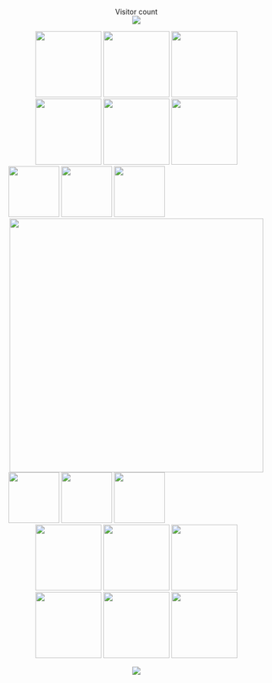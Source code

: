 <p align="center"> 
  Visitor count<br>
  <img src="https://profile-counter.glitch.me/shuming1998/count.svg" />
</p>

<div align=center>
<img src="https://github.com/shuming1998/shuming1998/blob/main/dist/firework.gif" style=" width:130px;height:150 px"/>
<img src="https://github.com/shuming1998/shuming1998/blob/main/dist/firework.gif" style=" width:130px;height:150 px"/>
<img src="https://github.com/shuming1998/shuming1998/blob/main/dist/firework.gif" style=" width:130px;height:150 px"/>
<img src="https://github.com/shuming1998/shuming1998/blob/main/dist/firework.gif" style=" width:130px;height:150 px"/>
<img src="https://github.com/shuming1998/shuming1998/blob/main/dist/firework.gif" style=" width:130px;height:150 px"/>
<img src="https://github.com/shuming1998/shuming1998/blob/main/dist/firework.gif" style=" width:130px;height:150 px"/>
</div>

<div align=center>
<div align=left>
<img src="https://github.com/shuming1998/shuming1998/blob/main/dist/firework.gif" style=" width:100px;height:100 px"/>
<img src="https://github.com/shuming1998/shuming1998/blob/main/dist/firework.gif" style=" width:100px;height:100 px"/>
<img src="https://github.com/shuming1998/shuming1998/blob/main/dist/firework.gif" style=" width:100px;height:100 px"/>
</div>
<img src="https://github.com/shuming1998/shuming1998/blob/main/dist/kaik.gif" style=" width:500px;height:200 px"/>
<div align=left>
<img src="https://github.com/shuming1998/shuming1998/blob/main/dist/firework.gif" style=" width:100px;height:100 px"/>
<img src="https://github.com/shuming1998/shuming1998/blob/main/dist/firework.gif" style=" width:100px;height:100 px"/>
<img src="https://github.com/shuming1998/shuming1998/blob/main/dist/firework.gif" style=" width:100px;height:100 px"/>
</div>
</div>

<div align=center>
<img src="https://github.com/shuming1998/shuming1998/blob/main/dist/firework.gif" style=" width:130px;height:150 px"/>
<img src="https://github.com/shuming1998/shuming1998/blob/main/dist/firework.gif" style=" width:130px;height:150 px"/>
<img src="https://github.com/shuming1998/shuming1998/blob/main/dist/firework.gif" style=" width:130px;height:150 px"/>
<img src="https://github.com/shuming1998/shuming1998/blob/main/dist/firework.gif" style=" width:130px;height:150 px"/>
<img src="https://github.com/shuming1998/shuming1998/blob/main/dist/firework.gif" style=" width:130px;height:150 px"/>
<img src="https://github.com/shuming1998/shuming1998/blob/main/dist/firework.gif" style=" width:130px;height:150 px"/>
</div>

<p align="center"> 
<a href=#><img src="https://github.com/shuming1998/shuming1998/blob/main/dist/github-user-contribution.svg"></a>
</p>



